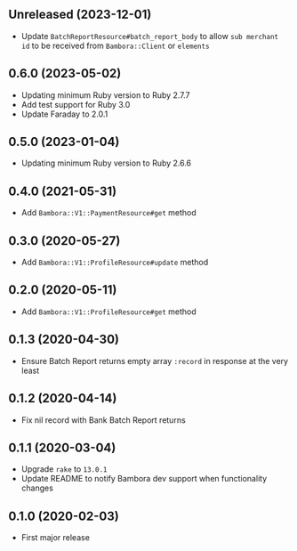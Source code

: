 ## Unreleased (2023-12-01)

- Update `BatchReportResource#batch_report_body` to allow `sub merchant id` to be received from `Bambora::Client` or `elements`

## 0.6.0 (2023-05-02)

- Updating minimum Ruby version to Ruby 2.7.7
- Add test support for Ruby 3.0
- Update Faraday to 2.0.1

## 0.5.0 (2023-01-04)

- Updating minimum Ruby version to Ruby 2.6.6

## 0.4.0 (2021-05-31)

- Add `Bambora::V1::PaymentResource#get` method

## 0.3.0 (2020-05-27)

- Add `Bambora::V1::ProfileResource#update` method

## 0.2.0 (2020-05-11)

- Add `Bambora::V1::ProfileResource#get` method

## 0.1.3 (2020-04-30)

- Ensure Batch Report returns empty array `:record` in response at the very least

## 0.1.2 (2020-04-14)

- Fix nil record with Bank Batch Report returns

## 0.1.1 (2020-03-04)

- Upgrade `rake` to `13.0.1`
- Update README to notify Bambora dev support when functionality changes

## 0.1.0 (2020-02-03)

- First major release
